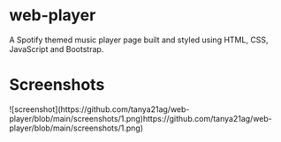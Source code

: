 # web-player
<p>A Spotify themed music player page built and styled using HTML, CSS, JavaScript and
Bootstrap.</p>
<h1>Screenshots</h1>
![screenshot](https://github.com/tanya21ag/web-player/blob/main/screenshots/1.png)https://github.com/tanya21ag/web-player/blob/main/screenshots/1.png)


